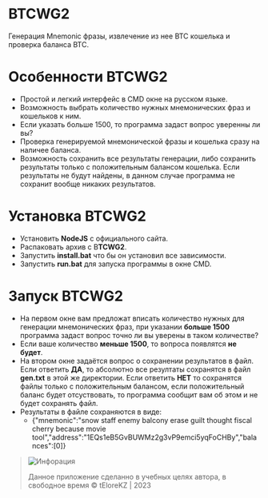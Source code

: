 # BTCWG2
Генерация Mnemonic фразы, извлечение из нее BTC кошелька и проверка баланса BTC. 

# Особенности BTCWG2
* Простой и легкий интерфейс в CMD окне на русском языке.
* Возможность выбрать количество нужных мнемонических фраз и кошельков к ним.
* Если указать больше 1500, то программа задаст вопрос уверенны ли вы?
* Проверка генерируемой мнемонической фразы и кошелька сразу на наличее баланса.
* Возможность сохранить все результаты генерации, либо сохранить результаты только с положительным балансом кошелька. Если результаты не будут найдены, в данном случае программа не сохранит вообще никаких результатов.
  
# Установка BTCWG2
* Установить **NodeJS** с официального сайта.
* Распаковать архив с B**TCWG2**.
* Запустить **install.bat** что бы он установил все зависимости.
* Запустить **run.bat** для запуска программы в окне CMD.

# Запуск BTCWG2
* На первом окне вам предложат вписать количество нужных для генерации мнемонических фраз, при указании **больше 1500** программа задаст вопрос точно ли вы уверены в таком количестве?
* Если ваше количество **меньше 1500**, то вопроса появлятся **не будет**.
* На втором окне задаётся вопрос о сохранении результатов в файл. Если ответить **ДА**, то абсолютно все резултаты сохранятся в файл **gen.txt** в этой же директории. Если ответить **НЕТ** то сохранятся файлы только с положительным балансом, если положительный баланс будет отсуствовать, то программа сообщит вам об этом и не будет сохранять файл.
* Результаты в файле сохраняются в виде:
  * {"mnemonic":"snow staff enemy balcony erase guilt thought fiscal cherry because movie tool","address":"1EQs1eB5GvBUWMz2g3vP9emci5yqFoCHBy","balances":[0]} 
 




> <picture>
>   <source media="(prefers-color-scheme: light)" srcset="https://raw.githubusercontent.com/Mqxx/GitHub-Markdown/main/blockquotes/badge/light-theme/info.svg">
>   <img alt="Инфорация" src="https://raw.githubusercontent.com/Mqxx/GitHub-Markdown/main/blockquotes/badge/dark-theme/info.svg">
> </picture><br>
>
> Данное приложение сделанно в учебных целях автора, в свободное время © tEloreKZ | 2023
